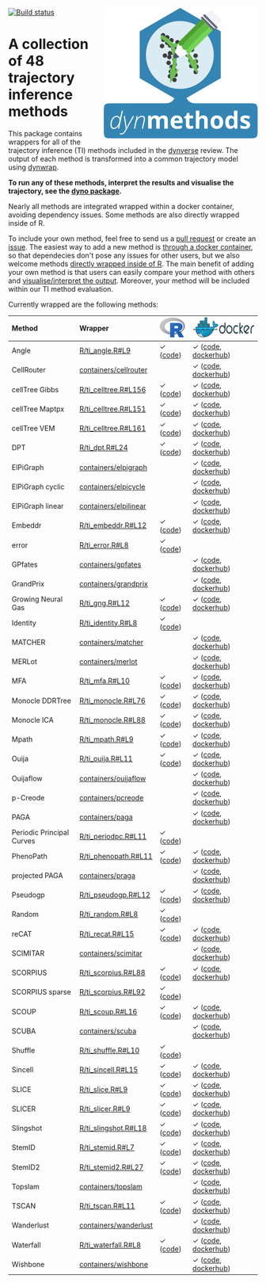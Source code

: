 
<!-- README.md is generated from README.Rmd. Please edit that file -->
<img src="man/img/logo.svg" align="right" /> [![Build status](https://travis-ci.org/dynverse/dynmethods.svg?branch=master)](https://travis-ci.org/dynverse/dynmethods)

A collection of 48 trajectory inference methods
===============================================

This package contains wrappers for all of the trajectory inference (TI) methods included in the [dynverse](https://www.github.com/dynverse/dynverse) review. The output of each method is transformed into a common trajectory model using [dynwrap](https://www.github.com/dynverse/dynwrap).

**To run any of these methods, interpret the results and visualise the trajectory, see the [dyno package](https://www.github.com/dynverse/dyno).**

Nearly all methods are integrated wrapped within a docker container, avoiding dependency issues. Some methods are also directly wrapped inside of R.

To include your own method, feel free to send us a [pull request](https://github.com/dynverse/dynmethods/pulls) or create an [issue](https://github.com/dynverse/dynmethods/labels/new%20method). The easiest way to add a new method is [through a docker container](https://dynverse.github.io/dynwrap/articles/create_ti_method_docker.html), so that dependecies don't pose any issues for other users, but we also welcome methods [directly wrapped inside of R](https://dynverse.github.io/dynwrap/articles/create_ti_method_r.html). The main benefit of adding your own method is that users can easily compare your method with others and [visualise/interpret the output](https://www.github.com/dynverse/dyno). Moreover, your method will be included within our TI method evaluation.

Currently wrapped are the following methods:

| Method                    | Wrapper                                                                                           | <a href='https://github.com/dynverse/dynmethods/tree/master/R'><img src='man/img/r_logo.png' height='40'></a> | <a href='https://hub.docker.com/u/dynverse/'><img src='man/img/docker_logo.png' height='40'></a>                                                          |
|:--------------------------|:--------------------------------------------------------------------------------------------------|:--------------------------------------------------------------------------------------------------------------|:----------------------------------------------------------------------------------------------------------------------------------------------------------|
| Angle                     | [R/ti\_angle.R\#L9](https://github.com/dynverse/dynmethods/blob/master/R/ti_angle.R#L9)           | ✓ ([code](https://github.com/dynverse/dynmethods/blob/master/R/ti_angle.R))                                   | ✓ ([code](https://github.com/dynverse/dynmethods/blob/master/containers/angle), [dockerhub](https://hub.docker.com/r/dynverse/angle))                     |
| CellRouter                | [containers/cellrouter](https://github.com/dynverse/dynmethods/blob/master/containers/cellrouter) |                                                                                                               | ✓ ([code](https://github.com/dynverse/dynmethods/blob/master/containers/cellrouter), [dockerhub](https://hub.docker.com/r/dynverse/cellrouter))           |
| cellTree Gibbs            | [R/ti\_celltree.R\#L156](https://github.com/dynverse/dynmethods/blob/master/R/ti_celltree.R#L156) | ✓ ([code](https://github.com/dynverse/dynmethods/blob/master/R/ti_celltree.R))                                | ✓ ([code](https://github.com/dynverse/dynmethods/blob/master/containers/celltree_gibbs), [dockerhub](https://hub.docker.com/r/dynverse/celltree_gibbs))   |
| cellTree Maptpx           | [R/ti\_celltree.R\#L151](https://github.com/dynverse/dynmethods/blob/master/R/ti_celltree.R#L151) | ✓ ([code](https://github.com/dynverse/dynmethods/blob/master/R/ti_celltree.R))                                | ✓ ([code](https://github.com/dynverse/dynmethods/blob/master/containers/celltree_maptpx), [dockerhub](https://hub.docker.com/r/dynverse/celltree_maptpx)) |
| cellTree VEM              | [R/ti\_celltree.R\#L161](https://github.com/dynverse/dynmethods/blob/master/R/ti_celltree.R#L161) | ✓ ([code](https://github.com/dynverse/dynmethods/blob/master/R/ti_celltree.R))                                | ✓ ([code](https://github.com/dynverse/dynmethods/blob/master/containers/celltree_vem), [dockerhub](https://hub.docker.com/r/dynverse/celltree_vem))       |
| DPT                       | [R/ti\_dpt.R\#L24](https://github.com/dynverse/dynmethods/blob/master/R/ti_dpt.R#L24)             | ✓ ([code](https://github.com/dynverse/dynmethods/blob/master/R/ti_dpt.R))                                     | ✓ ([code](https://github.com/dynverse/dynmethods/blob/master/containers/dpt), [dockerhub](https://hub.docker.com/r/dynverse/dpt))                         |
| ElPiGraph                 | [containers/elpigraph](https://github.com/dynverse/dynmethods/blob/master/containers/elpigraph)   |                                                                                                               | ✓ ([code](https://github.com/dynverse/dynmethods/blob/master/containers/elpigraph), [dockerhub](https://hub.docker.com/r/dynverse/elpigraph))             |
| ElPiGraph cyclic          | [containers/elpicycle](https://github.com/dynverse/dynmethods/blob/master/containers/elpicycle)   |                                                                                                               | ✓ ([code](https://github.com/dynverse/dynmethods/blob/master/containers/elpicycle), [dockerhub](https://hub.docker.com/r/dynverse/elpicycle))             |
| ElPiGraph linear          | [containers/elpilinear](https://github.com/dynverse/dynmethods/blob/master/containers/elpilinear) |                                                                                                               | ✓ ([code](https://github.com/dynverse/dynmethods/blob/master/containers/elpilinear), [dockerhub](https://hub.docker.com/r/dynverse/elpilinear))           |
| Embeddr                   | [R/ti\_embeddr.R\#L12](https://github.com/dynverse/dynmethods/blob/master/R/ti_embeddr.R#L12)     | ✓ ([code](https://github.com/dynverse/dynmethods/blob/master/R/ti_embeddr.R))                                 | ✓ ([code](https://github.com/dynverse/dynmethods/blob/master/containers/embeddr), [dockerhub](https://hub.docker.com/r/dynverse/embeddr))                 |
| error                     | [R/ti\_error.R\#L8](https://github.com/dynverse/dynmethods/blob/master/R/ti_error.R#L8)           | ✓ ([code](https://github.com/dynverse/dynmethods/blob/master/R/ti_error.R))                                   |                                                                                                                                                           |
| GPfates                   | [containers/gpfates](https://github.com/dynverse/dynmethods/blob/master/containers/gpfates)       |                                                                                                               | ✓ ([code](https://github.com/dynverse/dynmethods/blob/master/containers/gpfates), [dockerhub](https://hub.docker.com/r/dynverse/gpfates))                 |
| GrandPrix                 | [containers/grandprix](https://github.com/dynverse/dynmethods/blob/master/containers/grandprix)   |                                                                                                               | ✓ ([code](https://github.com/dynverse/dynmethods/blob/master/containers/grandprix), [dockerhub](https://hub.docker.com/r/dynverse/grandprix))             |
| Growing Neural Gas        | [R/ti\_gng.R\#L12](https://github.com/dynverse/dynmethods/blob/master/R/ti_gng.R#L12)             | ✓ ([code](https://github.com/dynverse/dynmethods/blob/master/R/ti_gng.R))                                     | ✓ ([code](https://github.com/dynverse/dynmethods/blob/master/containers/gng), [dockerhub](https://hub.docker.com/r/dynverse/gng))                         |
| Identity                  | [R/ti\_identity.R\#L8](https://github.com/dynverse/dynmethods/blob/master/R/ti_identity.R#L8)     | ✓ ([code](https://github.com/dynverse/dynmethods/blob/master/R/ti_identity.R))                                |                                                                                                                                                           |
| MATCHER                   | [containers/matcher](https://github.com/dynverse/dynmethods/blob/master/containers/matcher)       |                                                                                                               | ✓ ([code](https://github.com/dynverse/dynmethods/blob/master/containers/matcher), [dockerhub](https://hub.docker.com/r/dynverse/matcher))                 |
| MERLot                    | [containers/merlot](https://github.com/dynverse/dynmethods/blob/master/containers/merlot)         |                                                                                                               | ✓ ([code](https://github.com/dynverse/dynmethods/blob/master/containers/merlot), [dockerhub](https://hub.docker.com/r/dynverse/merlot))                   |
| MFA                       | [R/ti\_mfa.R\#L10](https://github.com/dynverse/dynmethods/blob/master/R/ti_mfa.R#L10)             | ✓ ([code](https://github.com/dynverse/dynmethods/blob/master/R/ti_mfa.R))                                     | ✓ ([code](https://github.com/dynverse/dynmethods/blob/master/containers/mfa), [dockerhub](https://hub.docker.com/r/dynverse/mfa))                         |
| Monocle DDRTree           | [R/ti\_monocle.R\#L76](https://github.com/dynverse/dynmethods/blob/master/R/ti_monocle.R#L76)     | ✓ ([code](https://github.com/dynverse/dynmethods/blob/master/R/ti_monocle.R))                                 | ✓ ([code](https://github.com/dynverse/dynmethods/blob/master/containers/monocle_ddrtree), [dockerhub](https://hub.docker.com/r/dynverse/monocle_ddrtree)) |
| Monocle ICA               | [R/ti\_monocle.R\#L88](https://github.com/dynverse/dynmethods/blob/master/R/ti_monocle.R#L88)     | ✓ ([code](https://github.com/dynverse/dynmethods/blob/master/R/ti_monocle.R))                                 | ✓ ([code](https://github.com/dynverse/dynmethods/blob/master/containers/monocle_ica), [dockerhub](https://hub.docker.com/r/dynverse/monocle_ica))         |
| Mpath                     | [R/ti\_mpath.R\#L9](https://github.com/dynverse/dynmethods/blob/master/R/ti_mpath.R#L9)           | ✓ ([code](https://github.com/dynverse/dynmethods/blob/master/R/ti_mpath.R))                                   | ✓ ([code](https://github.com/dynverse/dynmethods/blob/master/containers/mpath), [dockerhub](https://hub.docker.com/r/dynverse/mpath))                     |
| Ouija                     | [R/ti\_ouija.R\#L11](https://github.com/dynverse/dynmethods/blob/master/R/ti_ouija.R#L11)         | ✓ ([code](https://github.com/dynverse/dynmethods/blob/master/R/ti_ouija.R))                                   | ✓ ([code](https://github.com/dynverse/dynmethods/blob/master/containers/ouija), [dockerhub](https://hub.docker.com/r/dynverse/ouija))                     |
| Ouijaflow                 | [containers/ouijaflow](https://github.com/dynverse/dynmethods/blob/master/containers/ouijaflow)   |                                                                                                               | ✓ ([code](https://github.com/dynverse/dynmethods/blob/master/containers/ouijaflow), [dockerhub](https://hub.docker.com/r/dynverse/ouijaflow))             |
| p-Creode                  | [containers/pcreode](https://github.com/dynverse/dynmethods/blob/master/containers/pcreode)       |                                                                                                               | ✓ ([code](https://github.com/dynverse/dynmethods/blob/master/containers/pcreode), [dockerhub](https://hub.docker.com/r/dynverse/pcreode))                 |
| PAGA                      | [containers/paga](https://github.com/dynverse/dynmethods/blob/master/containers/paga)             |                                                                                                               | ✓ ([code](https://github.com/dynverse/dynmethods/blob/master/containers/paga), [dockerhub](https://hub.docker.com/r/dynverse/paga))                       |
| Periodic Principal Curves | [R/ti\_periodpc.R\#L11](https://github.com/dynverse/dynmethods/blob/master/R/ti_periodpc.R#L11)   | ✓ ([code](https://github.com/dynverse/dynmethods/blob/master/R/ti_periodpc.R))                                |                                                                                                                                                           |
| PhenoPath                 | [R/ti\_phenopath.R\#L11](https://github.com/dynverse/dynmethods/blob/master/R/ti_phenopath.R#L11) | ✓ ([code](https://github.com/dynverse/dynmethods/blob/master/R/ti_phenopath.R))                               | ✓ ([code](https://github.com/dynverse/dynmethods/blob/master/containers/phenopath), [dockerhub](https://hub.docker.com/r/dynverse/phenopath))             |
| projected PAGA            | [containers/praga](https://github.com/dynverse/dynmethods/blob/master/containers/praga)           |                                                                                                               | ✓ ([code](https://github.com/dynverse/dynmethods/blob/master/containers/praga), [dockerhub](https://hub.docker.com/r/dynverse/praga))                     |
| Pseudogp                  | [R/ti\_pseudogp.R\#L12](https://github.com/dynverse/dynmethods/blob/master/R/ti_pseudogp.R#L12)   | ✓ ([code](https://github.com/dynverse/dynmethods/blob/master/R/ti_pseudogp.R))                                | ✓ ([code](https://github.com/dynverse/dynmethods/blob/master/containers/pseudogp), [dockerhub](https://hub.docker.com/r/dynverse/pseudogp))               |
| Random                    | [R/ti\_random.R\#L8](https://github.com/dynverse/dynmethods/blob/master/R/ti_random.R#L8)         | ✓ ([code](https://github.com/dynverse/dynmethods/blob/master/R/ti_random.R))                                  |                                                                                                                                                           |
| reCAT                     | [R/ti\_recat.R\#L15](https://github.com/dynverse/dynmethods/blob/master/R/ti_recat.R#L15)         | ✓ ([code](https://github.com/dynverse/dynmethods/blob/master/R/ti_recat.R))                                   | ✓ ([code](https://github.com/dynverse/dynmethods/blob/master/containers/recat), [dockerhub](https://hub.docker.com/r/dynverse/recat))                     |
| SCIMITAR                  | [containers/scimitar](https://github.com/dynverse/dynmethods/blob/master/containers/scimitar)     |                                                                                                               | ✓ ([code](https://github.com/dynverse/dynmethods/blob/master/containers/scimitar), [dockerhub](https://hub.docker.com/r/dynverse/scimitar))               |
| SCORPIUS                  | [R/ti\_scorpius.R\#L88](https://github.com/dynverse/dynmethods/blob/master/R/ti_scorpius.R#L88)   | ✓ ([code](https://github.com/dynverse/dynmethods/blob/master/R/ti_scorpius.R))                                | ✓ ([code](https://github.com/dynverse/dynmethods/blob/master/containers/scorpius), [dockerhub](https://hub.docker.com/r/dynverse/scorpius))               |
| SCORPIUS sparse           | [R/ti\_scorpius.R\#L92](https://github.com/dynverse/dynmethods/blob/master/R/ti_scorpius.R#L92)   | ✓ ([code](https://github.com/dynverse/dynmethods/blob/master/R/ti_scorpius.R))                                |                                                                                                                                                           |
| SCOUP                     | [R/ti\_scoup.R\#L16](https://github.com/dynverse/dynmethods/blob/master/R/ti_scoup.R#L16)         | ✓ ([code](https://github.com/dynverse/dynmethods/blob/master/R/ti_scoup.R))                                   | ✓ ([code](https://github.com/dynverse/dynmethods/blob/master/containers/scoup), [dockerhub](https://hub.docker.com/r/dynverse/scoup))                     |
| SCUBA                     | [containers/scuba](https://github.com/dynverse/dynmethods/blob/master/containers/scuba)           |                                                                                                               | ✓ ([code](https://github.com/dynverse/dynmethods/blob/master/containers/scuba), [dockerhub](https://hub.docker.com/r/dynverse/scuba))                     |
| Shuffle                   | [R/ti\_shuffle.R\#L10](https://github.com/dynverse/dynmethods/blob/master/R/ti_shuffle.R#L10)     | ✓ ([code](https://github.com/dynverse/dynmethods/blob/master/R/ti_shuffle.R))                                 |                                                                                                                                                           |
| Sincell                   | [R/ti\_sincell.R\#L15](https://github.com/dynverse/dynmethods/blob/master/R/ti_sincell.R#L15)     | ✓ ([code](https://github.com/dynverse/dynmethods/blob/master/R/ti_sincell.R))                                 | ✓ ([code](https://github.com/dynverse/dynmethods/blob/master/containers/sincell), [dockerhub](https://hub.docker.com/r/dynverse/sincell))                 |
| SLICE                     | [R/ti\_slice.R\#L9](https://github.com/dynverse/dynmethods/blob/master/R/ti_slice.R#L9)           | ✓ ([code](https://github.com/dynverse/dynmethods/blob/master/R/ti_slice.R))                                   | ✓ ([code](https://github.com/dynverse/dynmethods/blob/master/containers/slice), [dockerhub](https://hub.docker.com/r/dynverse/slice))                     |
| SLICER                    | [R/ti\_slicer.R\#L9](https://github.com/dynverse/dynmethods/blob/master/R/ti_slicer.R#L9)         | ✓ ([code](https://github.com/dynverse/dynmethods/blob/master/R/ti_slicer.R))                                  | ✓ ([code](https://github.com/dynverse/dynmethods/blob/master/containers/slicer), [dockerhub](https://hub.docker.com/r/dynverse/slicer))                   |
| Slingshot                 | [R/ti\_slingshot.R\#L18](https://github.com/dynverse/dynmethods/blob/master/R/ti_slingshot.R#L18) | ✓ ([code](https://github.com/dynverse/dynmethods/blob/master/R/ti_slingshot.R))                               | ✓ ([code](https://github.com/dynverse/dynmethods/blob/master/containers/slingshot), [dockerhub](https://hub.docker.com/r/dynverse/slingshot))             |
| StemID                    | [R/ti\_stemid.R\#L7](https://github.com/dynverse/dynmethods/blob/master/R/ti_stemid.R#L7)         | ✓ ([code](https://github.com/dynverse/dynmethods/blob/master/R/ti_stemid.R))                                  | ✓ ([code](https://github.com/dynverse/dynmethods/blob/master/containers/stemid), [dockerhub](https://hub.docker.com/r/dynverse/stemid))                   |
| StemID2                   | [R/ti\_stemid2.R\#L27](https://github.com/dynverse/dynmethods/blob/master/R/ti_stemid2.R#L27)     | ✓ ([code](https://github.com/dynverse/dynmethods/blob/master/R/ti_stemid2.R))                                 | ✓ ([code](https://github.com/dynverse/dynmethods/blob/master/containers/stemid2), [dockerhub](https://hub.docker.com/r/dynverse/stemid2))                 |
| Topslam                   | [containers/topslam](https://github.com/dynverse/dynmethods/blob/master/containers/topslam)       |                                                                                                               | ✓ ([code](https://github.com/dynverse/dynmethods/blob/master/containers/topslam), [dockerhub](https://hub.docker.com/r/dynverse/topslam))                 |
| TSCAN                     | [R/ti\_tscan.R\#L11](https://github.com/dynverse/dynmethods/blob/master/R/ti_tscan.R#L11)         | ✓ ([code](https://github.com/dynverse/dynmethods/blob/master/R/ti_tscan.R))                                   | ✓ ([code](https://github.com/dynverse/dynmethods/blob/master/containers/tscan), [dockerhub](https://hub.docker.com/r/dynverse/tscan))                     |
| Wanderlust                | [containers/wanderlust](https://github.com/dynverse/dynmethods/blob/master/containers/wanderlust) |                                                                                                               | ✓ ([code](https://github.com/dynverse/dynmethods/blob/master/containers/wanderlust), [dockerhub](https://hub.docker.com/r/dynverse/wanderlust))           |
| Waterfall                 | [R/ti\_waterfall.R\#L8](https://github.com/dynverse/dynmethods/blob/master/R/ti_waterfall.R#L8)   | ✓ ([code](https://github.com/dynverse/dynmethods/blob/master/R/ti_waterfall.R))                               | ✓ ([code](https://github.com/dynverse/dynmethods/blob/master/containers/waterfall), [dockerhub](https://hub.docker.com/r/dynverse/waterfall))             |
| Wishbone                  | [containers/wishbone](https://github.com/dynverse/dynmethods/blob/master/containers/wishbone)     |                                                                                                               | ✓ ([code](https://github.com/dynverse/dynmethods/blob/master/containers/wishbone), [dockerhub](https://hub.docker.com/r/dynverse/wishbone))               |
